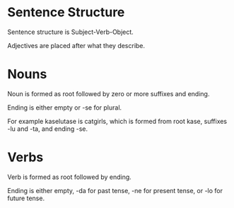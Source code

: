 # Sentence Structure

Sentence structure is Subject-Verb-Object.

Adjectives are placed after what they describe.

# Nouns

Noun is formed as root followed by zero or more suffixes and ending.

Ending is either empty or -se for plural. 

For example kaselutase is catgirls, which is formed from root kase, suffixes -lu and -ta, and ending -se.

# Verbs

Verb is formed as root followed by ending. 

Ending is either empty, -da for past tense, -ne for present tense, or -lo for future tense.